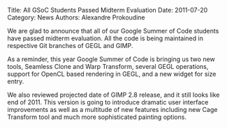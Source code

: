 Title: All GSoC Students Passed Midterm Evaluation
Date: 2011-07-20
Category: News
Authors: Alexandre Prokoudine

We are glad to announce that all of our Google Summer of Code students have passed midterm evaluation. All the code is being maintained in respective Git branches of GEGL and GIMP.

As a reminder, this year Google Summer of Code is bringing us two new tools, Seamless Clone and Warp Transform, several GEGL operations, support for OpenCL based rendering in GEGL, and a new widget for size entry.

We also reviewed projected date of GIMP 2.8 release, and it still looks like end of 2011. This version is going to introduce dramatic user interface improvements as well as a multitude of new features including new Cage Transform tool and much more sophisticated painting options.